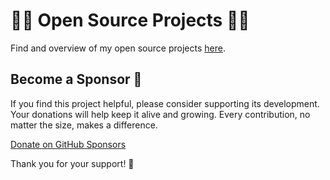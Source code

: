 # 👨‍💻 Open Source Projects 👨‍💻
Find and overview of my open source projects [here](https://jakob-bagterp.github.io/).

## Become a Sponsor 🏅
If you find this project helpful, please consider supporting its development. Your donations will help keep it alive and growing. Every contribution, no matter the size, makes a difference.

[Donate on GitHub Sponsors](https://github.com/sponsors/jakob-bagterp)

Thank you for your support! 🙌
